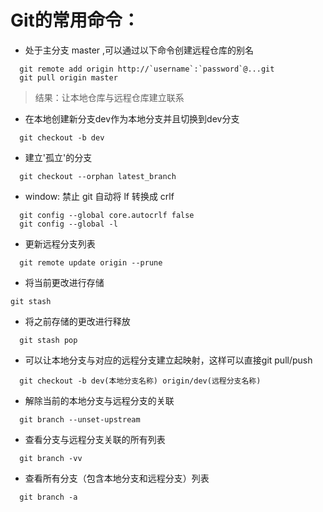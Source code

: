# Git的常用命令：
- 处于主分支 master ,可以通过以下命令创建远程仓库的别名
```
  git remote add origin http://`username`:`password`@...git
  git pull origin master
```
> 结果：让本地仓库与远程仓库建立联系

- 在本地创建新分支dev作为本地分支并且切换到dev分支
```
  git checkout -b dev 
```

- 建立'孤立'的分支
```
  git checkout --orphan latest_branch
```

- window: 禁止 git 自动将 lf 转换成 crlf
```
  git config --global core.autocrlf false
  git config --global -l
```

- 更新远程分支列表
```
  git remote update origin --prune
```

- 将当前更改进行存储
```
git stash
```

- 将之前存储的更改进行释放
```
  git stash pop
```

- 可以让本地分支与对应的远程分支建立起映射，这样可以直接git pull/push
```
  git checkout -b dev(本地分支名称) origin/dev(远程分支名称)
```

- 解除当前的本地分支与远程分支的关联
```
  git branch --unset-upstream 
```

- 查看分支与远程分支关联的所有列表
```
  git branch -vv
```
- 查看所有分支（包含本地分支和远程分支）列表
```
  git branch -a
```
